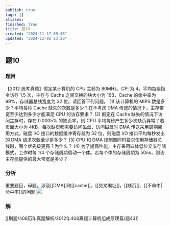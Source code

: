 ```yaml
---
publish: true
tags: []
aliases: 
finished: true
title: 题10
created: "2024-11-17 09:48"
updated: "2024-12-02 13:20"
---
```

## 题10
### 题目
【2012 统考真题】假定某计算机的 CPU 主频为 80MHz，CPI 为 4，平均每条指令访存 1.5 次，主存与 Cache 之间交换的块大小为 16B，Cache 的命中率为 99%，存储器总线宽度为 32 位。请回答下列问题。
(1) 该计算机的 MIPS 数是多少？平均每秒 Cache 缺失的次数是多少？在不考虑 DMA 传送的情况下，主存带宽至少达到多少才能满足 CPU 的访存要求？
(2) 假定在 Cache 缺失的情况下访问主存时，存在 0.0005% 的缺页率，则 CPU 平均每秒产生多少次缺页异常？若页面大小为 4KB，每次缺页都需要访问磁盘，访问磁盘时 DMA 传送采用周期挪用方式，磁盘 I/O 接口的数据缓冲寄存器为 32 位，则磁盘 I/O 接口平均每秒发出的 DMA 请求次数至少是多少？
(3) CPU 和 DMA 控制器同时要求使用存储器总线时，哪个优先级更高？为什么？
(4) 为了提高性能，主存采用四体低位交叉存储模式，工作时每 1/4 个存储周期启动一个体。若每个体的存储周期为 50ns，则该主存能提供的最大带宽是多少？
### 分析
重要题目，母题，涉及[[DMA]]和[[cache]]，[[交叉编址]]，[[缺页]]、[[不命中|命中率]]的问题
![](https://img.hwenyi.tech/202412022119990.webp)
### 解
[[刷题/408历年真题解析/2012年408真题计算机组成原理篇/题43]]